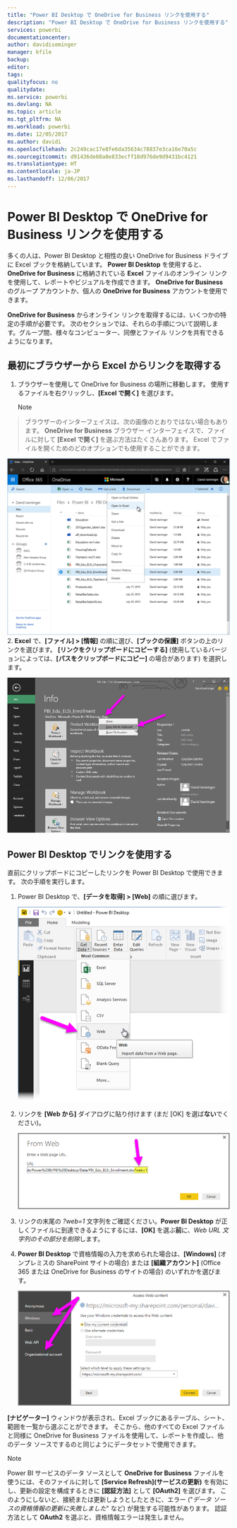 ```yaml
---
title: "Power BI Desktop で OneDrive for Business リンクを使用する"
description: "Power BI Desktop で OneDrive for Business リンクを使用する"
services: powerbi
documentationcenter: 
author: davidiseminger
manager: kfile
backup: 
editor: 
tags: 
qualityfocus: no
qualitydate: 
ms.service: powerbi
ms.devlang: NA
ms.topic: article
ms.tgt_pltfrm: NA
ms.workload: powerbi
ms.date: 12/05/2017
ms.author: davidi
ms.openlocfilehash: 2c249cac17e8fe6da35634c78837e3ca16e70a5c
ms.sourcegitcommit: d91436de68a0e833ecff18d976de9d9431bc4121
ms.translationtype: HT
ms.contentlocale: ja-JP
ms.lasthandoff: 12/06/2017
---
```

# <a name="use-onedrive-for-business-links-in-power-bi-desktop"></a>Power BI Desktop で OneDrive for Business リンクを使用する
多くの人は、Power BI Desktop と相性の良い OneDrive for Business ドライブに Excel ブックを格納しています。 **Power BI Desktop** を使用すると、**OneDrive for Business** に格納されている **Excel** ファイルのオンライン リンクを使用して、レポートやビジュアルを作成できます。 **OneDrive for Business** のグループ アカウントか、個人の **OneDrive for Business** アカウントを使用できます。

**OneDrive for Business** からオンライン リンクを取得するには、いくつかの特定の手順が必要です。 次のセクションでは、それらの手順について説明します。グループ間、様々なコンピューター、同僚とファイル リンクを共有できるようになります。

## <a name="get-a-link-from-excel-starting-in-the-browser"></a>最初にブラウザーから Excel からリンクを取得する
1. ブラウザーを使用して OneDrive for Business の場所に移動します。 使用するファイルを右クリックし、**[Excel で開く]** を選びます。
   
   > [!NOTE]
> ブラウザーのインターフェイスは、次の画像のとおりではない場合もあります。 **OneDrive for Business** ブラウザー インターフェイスで、ファイルに対して **[Excel で開く]** を選ぶ方法はたくさんあります。 Excel でファイルを開くためのどのオプションでも使用することができます。
   > 
   > 
   
   ![](media/desktop-use-onedrive-business-links/odb-links_02.png)
2. **Excel** で、**[ファイル] > [情報]** の順に選び、**[ブックの保護]** ボタンの上のリンクを選びます。 **[リンクをクリップボードにコピーする]** (使用しているバージョンによっては、**[パスをクリップボードにコピー]** の場合があります) を選択します。
   
   ![](media/desktop-use-onedrive-business-links/odb-links_03.png)

## <a name="use-the-link-in-power-bi-desktop"></a>Power BI Desktop でリンクを使用する
直前にクリップボードにコピーしたリンクを Power BI Desktop で使用できます。 次の手順を実行します。

1. Power BI Desktop で、**[データを取得] > [Web]** の順に選びます。
   
   ![](media/desktop-use-onedrive-business-links/odb-links_04.png)
2. リンクを **[Web から]** ダイアログに貼り付けます (まだ [OK] を選ば**ない**でください)。
   
    ![](media/desktop-use-onedrive-business-links/odb-links_05.png)
3. リンクの末尾の *?web=1* 文字列をご確認ください。**Power BI Desktop** が正しくファイルに到達できるようにするには、**[OK]** を選ぶ**前**に、*Web URL 文字列のその部分を削除*します。
4. **Power BI Desktop** で資格情報の入力を求められた場合は、**[Windows]** (オンプレミスの SharePoint サイトの場合) または **[組織アカウント]** (Office 365 または OneDrive for Business のサイトの場合) のいずれかを選びます。
   
   ![](media/desktop-use-onedrive-business-links/odb-links_06.png)

**[ナビゲーター]** ウィンドウが表示され、Excel ブックにあるテーブル、シート、範囲を一覧から選ぶことができます。 そこから、他のすべての Excel ファイルと同様に OneDrive for Business ファイルを使用して、レポートを作成し、他のデータ ソースでするのと同じようにデータセットで使用できます。

> [!NOTE]
> Power BI サービスのデータ ソースとして **OneDrive for Business** ファイルを使うには、そのファイルに対して **[Service Refresh]\(サービスの更新\)** を有効にし、更新の設定を構成するときに **[認証方法]** として **[OAuth2]** を選びます。 このようにしないと、接続または更新しようとしたときに、エラー ("*データ ソースの資格情報の更新に失敗しました*" など) が発生する可能性があります。 認証方法として **OAuth2** を選ぶと、資格情報エラーは発生しません。
> 
> 

